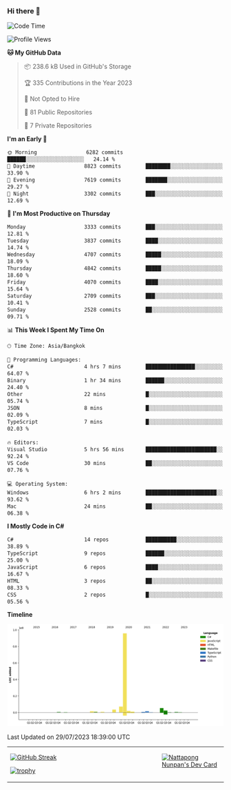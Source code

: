 ### Hi there 👋

<!--START_SECTION:waka-->
![Code Time](http://img.shields.io/badge/Code%20Time-692%20hrs%203%20mins-blue)

![Profile Views](http://img.shields.io/badge/Profile%20Views-0-blue)

**🐱 My GitHub Data** 

> 📦 238.6 kB Used in GitHub's Storage 
 > 
> 🏆 335 Contributions in the Year 2023
 > 
> 🚫 Not Opted to Hire
 > 
> 📜 81 Public Repositories 
 > 
> 🔑 7 Private Repositories 
 > 
**I'm an Early 🐤** 

```text
🌞 Morning                6282 commits        ██████░░░░░░░░░░░░░░░░░░░   24.14 % 
🌆 Daytime                8823 commits        ████████░░░░░░░░░░░░░░░░░   33.90 % 
🌃 Evening                7619 commits        ███████░░░░░░░░░░░░░░░░░░   29.27 % 
🌙 Night                  3302 commits        ███░░░░░░░░░░░░░░░░░░░░░░   12.69 % 
```
📅 **I'm Most Productive on Thursday** 

```text
Monday                   3333 commits        ███░░░░░░░░░░░░░░░░░░░░░░   12.81 % 
Tuesday                  3837 commits        ████░░░░░░░░░░░░░░░░░░░░░   14.74 % 
Wednesday                4707 commits        █████░░░░░░░░░░░░░░░░░░░░   18.09 % 
Thursday                 4842 commits        █████░░░░░░░░░░░░░░░░░░░░   18.60 % 
Friday                   4070 commits        ████░░░░░░░░░░░░░░░░░░░░░   15.64 % 
Saturday                 2709 commits        ███░░░░░░░░░░░░░░░░░░░░░░   10.41 % 
Sunday                   2528 commits        ██░░░░░░░░░░░░░░░░░░░░░░░   09.71 % 
```


📊 **This Week I Spent My Time On** 

```text
🕑︎ Time Zone: Asia/Bangkok

💬 Programming Languages: 
C#                       4 hrs 7 mins        ████████████████░░░░░░░░░   64.07 % 
Binary                   1 hr 34 mins        ██████░░░░░░░░░░░░░░░░░░░   24.40 % 
Other                    22 mins             █░░░░░░░░░░░░░░░░░░░░░░░░   05.74 % 
JSON                     8 mins              █░░░░░░░░░░░░░░░░░░░░░░░░   02.09 % 
TypeScript               7 mins              █░░░░░░░░░░░░░░░░░░░░░░░░   02.03 % 

🔥 Editors: 
Visual Studio            5 hrs 56 mins       ███████████████████████░░   92.24 % 
VS Code                  30 mins             ██░░░░░░░░░░░░░░░░░░░░░░░   07.76 % 

💻 Operating System: 
Windows                  6 hrs 2 mins        ███████████████████████░░   93.62 % 
Mac                      24 mins             ██░░░░░░░░░░░░░░░░░░░░░░░   06.38 % 
```

**I Mostly Code in C#** 

```text
C#                       14 repos            ██████████░░░░░░░░░░░░░░░   38.89 % 
TypeScript               9 repos             ██████░░░░░░░░░░░░░░░░░░░   25.00 % 
JavaScript               6 repos             ████░░░░░░░░░░░░░░░░░░░░░   16.67 % 
HTML                     3 repos             ██░░░░░░░░░░░░░░░░░░░░░░░   08.33 % 
CSS                      2 repos             █░░░░░░░░░░░░░░░░░░░░░░░░   05.56 % 
```



**Timeline**

![Lines of Code chart](https://raw.githubusercontent.com/aixasz/aixasz/main/assets/bar_graph.png)


 Last Updated on 29/07/2023 18:39:00 UTC
<!--END_SECTION:waka-->

<table>
<tr>
<td width="70%" valign="top">
 
 [![GitHub Streak](http://github-readme-streak-stats.herokuapp.com?user=aixasz&theme=github-dark&hide_border=true&date_format=%5BY%20%5DM%20j)](https://git.io/streak-stats)

 [![trophy](https://github-profile-trophy.vercel.app/?username=aixasz&theme=onedark)](https://github.com/ryo-ma/github-profile-trophy)
 </td>
<td width="30%" valign="top">
 
<a href="https://app.daily.dev/aixasz"><img src="https://api.daily.dev/devcards/403207936e6547c9a85ea449e9f3abe8.png?r=re8" alt="Nattapong Nunpan's Dev Card"/></a>

 </td>
</tr>
</table>
 
